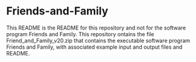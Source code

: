# Friends-and-Family
This README is the README for this repository and not for the software program Friends and Family.
This repository ontains the file Friend_and_Family_v20.zip that contains the executable software program Friends and Family, with associated example input and output files and README.
